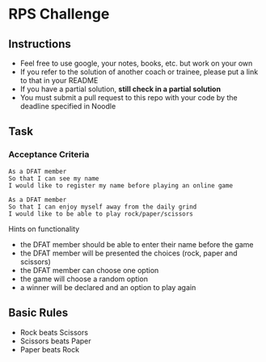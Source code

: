 # RPS Challenge

Instructions
-------

* Feel free to use google, your notes, books, etc. but work on your own
* If you refer to the solution of another coach or trainee, please put a link to that in your README
* If you have a partial solution, **still check in a partial solution**
* You must submit a pull request to this repo with your code by the deadline specified in Noodle

Task
----


### Acceptance Criteria

```
As a DFAT member
So that I can see my name
I would like to register my name before playing an online game
```


```
As a DFAT member
So that I can enjoy myself away from the daily grind
I would like to be able to play rock/paper/scissors

```



Hints on functionality

* the DFAT member should be able to enter their name before the game
* the DFAT member will be presented the choices (rock, paper and scissors)
* the DFAT member can choose one option
* the game will choose a random option
* a winner will be declared and an option to play again

## Basic Rules

* Rock beats Scissors
* Scissors beats Paper
* Paper beats Rock

